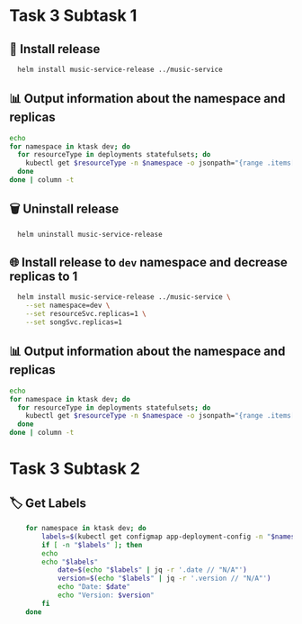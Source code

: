 # Task 3 Subtask 1

## 📀 Install release

```bash
  helm install music-service-release ../music-service 
```

## 📊 Output information about the namespace and replicas

```bash
echo
for namespace in ktask dev; do
  for resourceType in deployments statefulsets; do
    kubectl get $resourceType -n $namespace -o jsonpath="{range .items[*]}{'$resourceType\t'}{.metadata.name}{'\tnamespace='}{.metadata.namespace}{'\t\treplicas='}{.spec.replicas}{'\n'}{end}"
  done
done | column -t
```

## 🗑️ Uninstall release

```bash
  helm uninstall music-service-release
```

## 🌐 Install release to `dev` namespace and decrease replicas to 1

```bash
  helm install music-service-release ../music-service \
    --set namespace=dev \
    --set resourceSvc.replicas=1 \
    --set songSvc.replicas=1
```

## 📊 Output information about the namespace and replicas

```bash
echo
for namespace in ktask dev; do
  for resourceType in deployments statefulsets; do
    kubectl get $resourceType -n $namespace -o jsonpath="{range .items[*]}{'$resourceType\t'}{.metadata.name}{'\tnamespace='}{.metadata.namespace}{'\t\treplicas='}{.spec.replicas}{'\n'}{end}"
  done
done | column -t
```

# Task 3 Subtask 2

## 🏷️ Get Labels

```bash
    for namespace in ktask dev; do
        labels=$(kubectl get configmap app-deployment-config -n "$namespace" -o jsonpath='{.metadata.labels}' 2>/dev/null)
        if [ -n "$labels" ]; then
        echo
        echo "$labels"
            date=$(echo "$labels" | jq -r '.date // "N/A"')
            version=$(echo "$labels" | jq -r '.version // "N/A"')
            echo "Date: $date"
            echo "Version: $version"
        fi
    done
```
